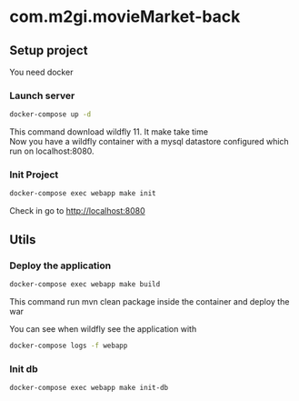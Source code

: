 # com.m2gi.movieMarket-back

## Setup project

You need docker

### Launch server
``` bash
docker-compose up -d
```

This command download wildfly 11. It make take time <br />
Now you have a wildfly container with a mysql datastore configured which run on localhost:8080.

### Init Project
```bash
docker-compose exec webapp make init
```

Check in go to [http://localhost:8080](http://localhost:8080)
## Utils
### Deploy the application

```bash
docker-compose exec webapp make build
```
This command run mvn clean package inside the container and deploy the war

You can see when wildfly see the application with

```bash
docker-compose logs -f webapp
```

### Init db
```bash
docker-compose exec webapp make init-db
```